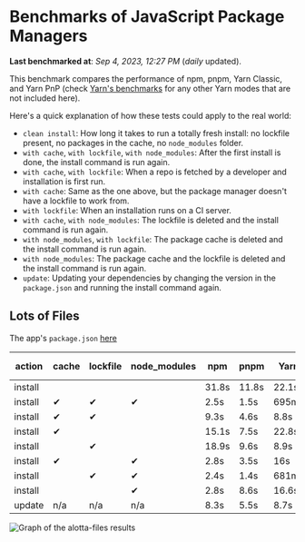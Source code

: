 # Benchmarks of JavaScript Package Managers

**Last benchmarked at**: _Sep 4, 2023, 12:27 PM_ (_daily_ updated).

This benchmark compares the performance of npm, pnpm, Yarn Classic, and Yarn PnP (check [Yarn's benchmarks](https://yarnpkg.com/benchmarks) for any other Yarn modes that are not included here).

Here's a quick explanation of how these tests could apply to the real world:

- `clean install`: How long it takes to run a totally fresh install: no lockfile present, no packages in the cache, no `node_modules` folder.
- `with cache`, `with lockfile`, `with node_modules`: After the first install is done, the install command is run again.
- `with cache`, `with lockfile`: When a repo is fetched by a developer and installation is first run.
- `with cache`: Same as the one above, but the package manager doesn't have a lockfile to work from.
- `with lockfile`: When an installation runs on a CI server.
- `with cache`, `with node_modules`: The lockfile is deleted and the install command is run again.
- `with node_modules`, `with lockfile`: The package cache is deleted and the install command is run again.
- `with node_modules`: The package cache and the lockfile is deleted and the install command is run again.
- `update`: Updating your dependencies by changing the version in the `package.json` and running the install command again.

## Lots of Files

The app's `package.json` [here](https://github.com/pnpm/pnpm.io/blob/main/benchmarks/fixtures/alotta-files/package.json)

| action  | cache | lockfile | node_modules| npm | pnpm | Yarn | Yarn PnP |
| ---     | ---   | ---      | ---         | --- | ---  | ---  | ---      |
| install |       |          |             | 31.8s | 11.8s | 22.1s | 20.2s |
| install | ✔     | ✔        | ✔           | 2.5s | 1.5s | 695ms | n/a |
| install | ✔     | ✔        |             | 9.3s | 4.6s | 8.8s | 668ms |
| install | ✔     |          |             | 15.1s | 7.5s | 22.8s | 15.2s |
| install |       | ✔        |             | 18.9s | 9.6s | 8.9s | 670ms |
| install | ✔     |          | ✔           | 2.8s | 3.5s | 16s | n/a |
| install |       | ✔        | ✔           | 2.4s | 1.4s | 681ms | n/a |
| install |       |          | ✔           | 2.8s | 8.6s | 16.6s | n/a |
| update  | n/a | n/a | n/a | 8.3s | 5.5s | 8.7s | 16.9s |

<img alt="Graph of the alotta-files results" src="/img/benchmarks/alotta-files.svg" />